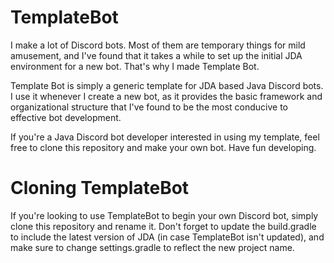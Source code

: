 # TemplateBot
I make a lot of Discord bots. Most of them are temporary things for mild amusement, and I've found that it takes a while to set up the initial JDA environment for a new bot. That's why I made Template Bot.

Template Bot is simply a generic template for JDA based Java Discord bots. I use it whenever I create a new bot, as it provides the basic framework and organizational structure that I've found to be the most conducive to effective bot development.

If you're a Java Discord bot developer interested in using my template, feel free to clone this repository and make your own bot. Have fun developing.

# Cloning TemplateBot
If you're looking to use TemplateBot to begin your own Discord bot, simply clone this repository and rename it. Don't forget to update the build.gradle to include the latest version of JDA (in case TemplateBot isn't updated), and make sure to change settings.gradle to reflect the new project name.
